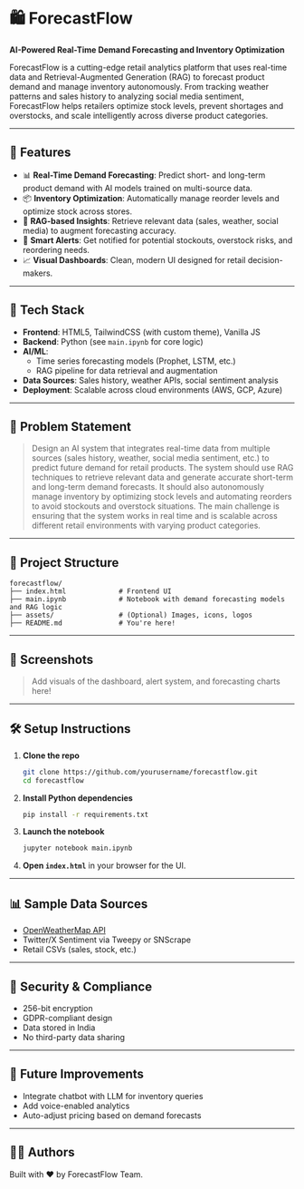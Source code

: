 
# 🛍️ ForecastFlow

**AI-Powered Real-Time Demand Forecasting and Inventory Optimization**

ForecastFlow is a cutting-edge retail analytics platform that uses real-time data and Retrieval-Augmented Generation (RAG) to forecast product demand and manage inventory autonomously. From tracking weather patterns and sales history to analyzing social media sentiment, ForecastFlow helps retailers optimize stock levels, prevent shortages and overstocks, and scale intelligently across diverse product categories.

---

## 🚀 Features

- 📊 **Real-Time Demand Forecasting**: Predict short- and long-term product demand with AI models trained on multi-source data.
- 📦 **Inventory Optimization**: Automatically manage reorder levels and optimize stock across stores.
- 🧠 **RAG-based Insights**: Retrieve relevant data (sales, weather, social media) to augment forecasting accuracy.
- 🔔 **Smart Alerts**: Get notified for potential stockouts, overstock risks, and reordering needs.
- 📈 **Visual Dashboards**: Clean, modern UI designed for retail decision-makers.

---

## 🧠 Tech Stack

- **Frontend**: HTML5, TailwindCSS (with custom theme), Vanilla JS
- **Backend**: Python (see `main.ipynb` for core logic)
- **AI/ML**: 
  - Time series forecasting models (Prophet, LSTM, etc.)
  - RAG pipeline for data retrieval and augmentation
- **Data Sources**: Sales history, weather APIs, social sentiment analysis
- **Deployment**: Scalable across cloud environments (AWS, GCP, Azure)

---

## 📝 Problem Statement

> Design an AI system that integrates real-time data from multiple sources (sales history, weather, social media sentiment, etc.) to predict future demand for retail products. The system should use RAG techniques to retrieve relevant data and generate accurate short-term and long-term demand forecasts. It should also autonomously manage inventory by optimizing stock levels and automating reorders to avoid stockouts and overstock situations. The main challenge is ensuring that the system works in real time and is scalable across different retail environments with varying product categories.

---

## 📂 Project Structure

```
forecastflow/
├── index.html             # Frontend UI
├── main.ipynb             # Notebook with demand forecasting models and RAG logic
├── assets/                # (Optional) Images, icons, logos
├── README.md              # You're here!
```

---

## 📸 Screenshots

> Add visuals of the dashboard, alert system, and forecasting charts here!

---

## 🛠️ Setup Instructions

1. **Clone the repo**
   ```bash
   git clone https://github.com/yourusername/forecastflow.git
   cd forecastflow
   ```

2. **Install Python dependencies**
   ```bash
   pip install -r requirements.txt
   ```

3. **Launch the notebook**
   ```bash
   jupyter notebook main.ipynb
   ```

4. **Open `index.html`** in your browser for the UI.

---

## 📊 Sample Data Sources

- [OpenWeatherMap API](https://openweathermap.org/api)
- Twitter/X Sentiment via Tweepy or SNScrape
- Retail CSVs (sales, stock, etc.)

---

## 🔐 Security & Compliance

- 256-bit encryption
- GDPR-compliant design
- Data stored in India
- No third-party data sharing

---

## 🧪 Future Improvements

- Integrate chatbot with LLM for inventory queries
- Add voice-enabled analytics
- Auto-adjust pricing based on demand forecasts

---

## 👨‍💻 Authors

Built with ❤️ by ForecastFlow Team.
